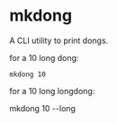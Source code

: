 mkdong
======

A CLI utility to print dongs.

for a 10 long dong:

    mkdong 10

for a 10 long longdong:

   mkdong 10 --long
